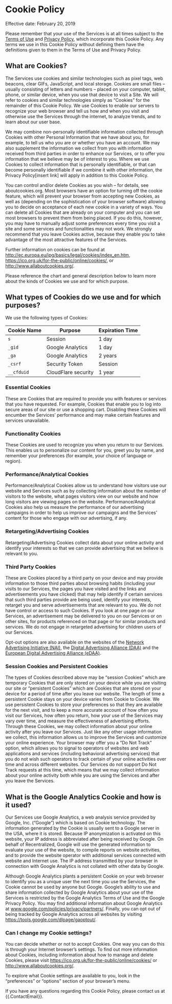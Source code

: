 # Cookie Policy

Effective date:  February 20, 2019

Please remember that your use of the Services is at all times subject to the [Terms of Use]({{.TermsOfUseURL}}) and [Privacy Policy]({{.PrivacyPolicyURL}}), which incorporate this Cookie Policy.  Any terms we use in this Cookie Policy without defining them have the definitions given to them in the Terms of Use and Privacy Policy.

## What are Cookies?

The Services use cookies and similar technologies such as pixel tags, web beacons, clear GIFs, JavaScript, and local storage.  Cookies are small files – usually consisting of letters and numbers – placed on your computer, tablet, phone, or similar device, when you use that device to visit a Site.  We will refer to cookies and similar technologies simply as “Cookies” for the remainder of this Cookie Policy.  We use Cookies to enable our servers to recognize your web browser and tell us how and when you visit and otherwise use the Services through the internet, to analyze trends, and to learn about our user base.

We may combine non-personally identifiable information collected through Cookies with other Personal Information that we have about you, for example, to tell us who you are or whether you have an account.  We may also supplement the information we collect from you with information received from third parties in order to enhance our Services, or to offer you information that we believe may be of interest to you. Where we use Cookies to collect information that is personally identifiable, or that can become personally identifiable if we combine it with other information, the Privacy Policy[insert link] will apply in addition to this Cookie Policy.

You can control and/or delete Cookies as you wish – for details, see aboutcookies.org.  Most browsers have an option for turning off the cookie feature, which will prevent your browser from accepting new Cookies, as well as (depending on the sophistication of your browser software) allowing you to decide on acceptance of each new cookie in a variety of ways.  You can delete all Cookies that are already on your computer and you can set most browsers to prevent them from being placed.  If you do this, however, you may have to manually adjust some preferences every time you visit a site and some services and functionalities may not work.  We strongly recommend that you leave Cookies active, because they enable you to take advantage of the most attractive features of the Services.

Further information on cookies can be found at http://ec.europa.eu/ipg/basics/legal/cookies/index_en.htm, https://ico.org.uk/for-the-public/online/cookies/, or http://www.allaboutcookies.org/.

Please reference the chart and general description below to learn more about the kinds of Cookies we use and for which purpose.

## What types of Cookies do we use and for which purposes? 

We use the following types of Cookies:

Cookie Name   | Purpose             | Expiration Time
--------------|---------------------|----------------
`s`           | Session             | 1 day
`_gid`        | Google Analytics    | 1 day
`_ga`         | Google Analytics    | 2 years
`_csrf`       | Security Token      | Session
`__cfduid`    | CloudFlare security | 1 year

### Essential Cookies

These are Cookies that are required to provide you with features or services that you have requested.  For example, Cookies that enable you to log into secure areas of our site or use a shopping cart.  Disabling these Cookies will encumber the Services’ performance and may make certain features and services unavailable.

### Functionality Cookies

These Cookies are used to recognize you when you return to our Services.  This enables us to personalize our content for you, greet you by name, and remember your preferences (for example, your choice of language or region).

### Performance/Analytical Cookies

Performance/Analytical Cookies allow us to understand how visitors use our website and Services such as by collecting information about the number of visitors to the website, what pages visitors view on our website and how long visitors are viewing pages on the website.  Performance/Analytical Cookies also help us measure the performance of our advertising campaigns in order to help us improve our campaigns and the Services’ content for those who engage with our advertising, if any.

### Retargeting/Advertising Cookies

Retargeting/Advertising Cookies collect data about your online activity and identify your interests so that we can provide advertising that we believe is relevant to you. 

### Third Party Cookies

These are Cookies placed by a third party on your device and may provide information to those third parties about browsing habits (including your visits to our Services, the pages you have visited and the links and advertisements you have clicked) that may help identify if certain services that such third parties provide are being used, identify your interests, retarget you and serve advertisements that are relevant to you. We do not have control or access to such Cookies.  If you look at one page on our Services, an advertisement may be delivered to you on our Services or on other sites, for products referenced on that page or for similar products and services.  We do not engage in retargeted advertising for children users of our Services.

Opt-out options are also available on the websites of the [Network Advertising Initiative (NAI)](https://www.networkadvertising.org/), the [Digital Advertising Alliance (DAA)](https://www.aboutads.info/) and the [European Digital Advertising Alliance (eDAA)](https://www.youronlinechoices.com/).

### Session Cookies and Persistent Cookies

The types of Cookies described above may be “session Cookies” which are temporary Cookies that are only stored on your device while you are visiting our site or “persistent Cookies” which are Cookies that are stored on your device for a period of time after you leave our website.  The length of time a persistent Cookie stays on your device varies from Cookie to Cookie.  We use persistent Cookies to store your preferences so that they are available for the next visit, and to keep a more accurate account of how often you visit our Services, how often you return, how your use of the Services may vary over time, and measure the effectiveness of advertising efforts.  Through these Cookies, we may collect information about your online activity after you leave our Services.  Just like any other usage information we collect, this information allows us to improve the Services and customize your online experience.  Your browser may offer you a “Do Not Track” option, which allows you to signal to operators of websites and web applications and services (including behavioral advertising services) that you do not wish such operators to track certain of your online activities over time and across different websites.  Our Services do not support Do Not Track requests at this time, which means that we may collect information about your online activity both while you are using the Services and after you leave the Services.

## What is the Google Analytics Cookie and how is it used?

Our Services use Google Analytics, a web analysis service provided by Google, Inc. (“Google”) which is based on Cookie technology.  The information generated by the Cookie is usually sent to a Google server in the USA, where it is stored. Because IP anonymization is activated on this website, your IP address is abbreviated after being received by Google. On behalf of Recentralized, Google will use the generated information to evaluate your use of the website, to compile reports on website activities, and to provide the website operator with additional services connected with website and Internet use.  The IP address transmitted by your browser in connection with Google Analytics is not collated with other data by Google.  

Although Google Analytics plants a persistent Cookie on your web browser to identify you as a unique user the next time you use the Services, the Cookie cannot be used by anyone but Google.  Google’s ability to use and share information collected by Google Analytics about your use of the Services is restricted by the Google Analytics Terms of Use and the Google Privacy Policy.  You may find additional information about Google Analytics at www.google.com/policies/privacy/partners/.  Finally, you can opt out of being tracked by Google Analytics across all websites by visiting https://tools.google.com/dlpage/gaoptout/.

### Can I change my Cookie settings?

You can decide whether or not to accept Cookies.  One way you can do this is through your Internet browser’s settings.  To find out more information about Cookies, including information about how to manage and delete Cookies, please visit https://ico.org.uk/for-the-public/online/cookies/ or http://www.allaboutcookies.org/.

To explore what Cookie settings are available to you, look in the “preferences” or “options” section of your browser’s menu. 

If you have any questions regarding this Cookie Policy, please contact us at {{.ContactEmail}}.


